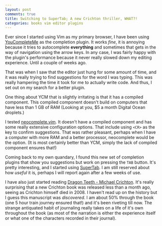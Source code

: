 ```yaml
---
layout: post
comments: true
title: Switching to SuperTab; A new Crichton thriller, WHAT?!
categories: books vim editor plugins
---
```


Ever since I started using Vim as my primary browser, I have been using
[YouCompleteMe](vimawesome.com/plugin/YouCompleteMe) as the completion plugin.
It works _fine_, it is annoying because it tries to autocomplete **everything**
and sometimes that gets in the way of navigation using the arrow keys. In any
case, I was fairly happy with the plugin's performance because it never really
slowed down my editing experience. Until a couple of weeks ago.

That was when I saw that the editor just hung for some amount of time, and it
was really trying to find suggestions for the word I was typing. This was really
hampering the time it took for me to actually write code. And thus, I set out on
my search for a better plugin.

One thing about YCM that is slightly irritating is that it has a compiled
component. This compiled component doesn't build on computers that have less
than 1 GB of RAM (Looking at you, $5 a month Digital Ocean droplets.)

I tested [neocomplete.vim](vimawesome.com/plugin/neocomplete-vim). It doesn't
have a compiled component and has some really extensive configuration options.
That include using `<CR>` as the key to confirm suggestions. That was rather
pleasant, perhaps when I have a computer with more RAM and a better processor,
neocomplete would be the option. (It is most certainly better than YCM, simply
the lack of compiled component ensures that!)

Coming back to my own quandary, I found this new set of completion plugins that
show you suggestions but work on pressing the `TAB` button. It's pretty
interesting, and I started using
[SuperTab](https://github.com/ervandew/supertab). I am still reserved about how
_useful_ it is, perhaps I will report again after a few weeks of use.

I have also just started reading [Dragon Teeth - Michael
Crichton](https://www.goodreads.com/book/show/31287693-dragon-teeth). It's
really surprising that a new Crichton book was released less than a month ago,
seeing as Crichton himself died in 2008. I haven't read up on the history but I
guess this manuscript was _discovered_. I am about 50% through the book (one 5
hour train journey ensured that!) and it's been riveting till now. The strange
antiquated habit of journaling really takes on a life of it's own throughout the
book (as most of the narration is either the experience itself or what one of
the characters recorded in their journal).
